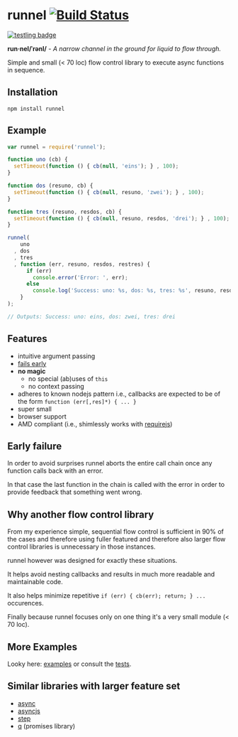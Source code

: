 # runnel [![Build Status](https://secure.travis-ci.org/thlorenz/runnel.png)](http://travis-ci.org/thlorenz/runnel)
[![testling badge](https://ci.testling.com/thlorenz/runnel.png)](https://ci.testling.com/thlorenz/runnel)

**run·nel/ˈrənl/** -  *A narrow channel in the ground for liquid to flow through.*

Simple and small (&lt; 70 loc) flow control library to execute async functions in sequence.


## Installation

    npm install runnel

## Example

```javascript
var runnel = require('runnel');

function uno (cb) {
  setTimeout(function () { cb(null, 'eins'); } , 100);
}

function dos (resuno, cb) {
  setTimeout(function () { cb(null, resuno, 'zwei'); } , 100);
}

function tres (resuno, resdos, cb) {
  setTimeout(function () { cb(null, resuno, resdos, 'drei'); } , 100);
}

runnel(
    uno
  , dos
  , tres 
  , function (err, resuno, resdos, restres) {
      if (err) 
        console.error('Error: ', err);
      else
        console.log('Success: uno: %s, dos: %s, tres: %s', resuno, resdos, restres);
    }
);

// Outputs: Success: uno: eins, dos: zwei, tres: drei

```

## Features

- intuitive argument passing
- [fails early](#early-failure)
- **no magic**
  - no special (ab)uses of `this`
  - no context passing
- adheres to known nodejs pattern i.e., callbacks are expected to be of the form `function (err[,res]*) { ... }`
- super small
- browser support
- AMD compliant (i.e., shimlessly works with [requirejs](https://github.com/jrburke/requirejs))

## Early failure

In order to avoid surprises runnel aborts the entire call chain once any function calls back with an error.

In that case the last function in the chain is called with the error in order to provide feedback that something went wrong.

## Why another flow control library

From my experience simple, sequential flow control is sufficient in 90% of the cases and therefore using fuller featured
and therefore also larger flow control libraries is unnecessary in those instances.

runnel however was designed for exactly these situations.

It helps avoid nesting callbacks and results in much more readable and maintainable code.

It also helps minimize repetitive `if (err) { cb(err); return; } ...` occurences.

Finally because runnel focuses only on one thing it's a very small module (&lt; 70 loc).

## More Examples

Looky here: [examples](https://github.com/thlorenz/runnel/tree/master/examples) or consult the [tests](https://github.com/thlorenz/runnel/tree/master/test).

## Similar libraries with larger feature set 

- [async](https://github.com/caolan/async)
- [asyncjs](https://github.com/fjakobs/async.js)
- [step](https://github.com/creationix/step) 
- [q](https://github.com/kriskowal/q) (promises library)
